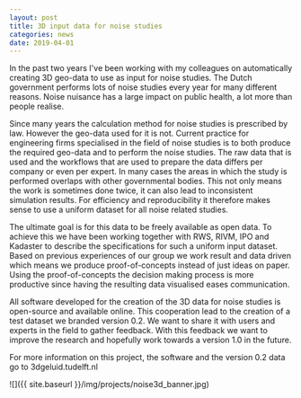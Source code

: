 ```yaml
---
layout: post
title: 3D input data for noise studies
categories: news
date: 2019-04-01
---
```


In the past two years I've been working with my colleagues on automatically creating 3D geo-data to use as input for noise studies. The Dutch government performs lots of noise studies every year for many different reasons. Noise nuisance has a large impact on public health, a lot more than people realise. 

Since many years the calculation method for noise studies is prescribed by law. However the geo-data used for it is not. Current practice for engineering firms specialised in the field of noise studies is to both produce the required geo-data and to perform the noise studies. The raw data that is used and the workflows that are used to prepare the data differs per company or even per expert. In many cases the areas in which the study is performed overlaps with other governmental bodies. This not only means the work is sometimes done twice, it can also lead to inconsistent simulation results. For efficiency and reproducibility it therefore makes sense to use a uniform dataset for all noise related studies. 

The ultimate goal is for this data to be freely available as open data. To achieve this we have been working together with RWS, RIVM, IPO and Kadaster to describe the specifications for such a uniform input dataset. Based on previous experiences of our group we work result and data driven which means we produce proof-of-concepts instead of just ideas on paper. Using the proof-of-concepts the decision making process is more productive since having the resulting data visualised eases communication. 

All software developed for the creation of the 3D data for noise studies is open-source and available online. This cooperation lead to the creation of a test dataset we branded version 0.2. We want to share it with users and experts in the field to gather feedback. With this feedback we want to improve the research and hopefully work towards a version 1.0 in the future. 

For more information on this project, the software and the version 0.2 data go to 3dgeluid.tudelft.nl

![]({{ site.baseurl }}/img/projects/noise3d_banner.jpg)
